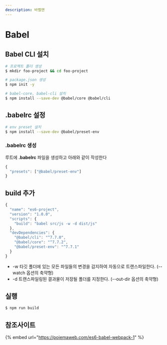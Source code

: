 ```yaml
---
description: 바벨맨
---
```


# Babel

## Babel CLI 설치

```bash
# 프로젝트 폴더 생성
$ mkdir foo-project && cd foo-project

# package.json 생성
$ npm init -y

# babel-core, babel-cli 설치
$ npm install --save-dev @babel/core @babel/cli
```

## .babelrc 설정 

```bash
# env preset 설치
$ npm install --save-dev @babel/preset-env

```

### .babelrc 생성

루트에 **.babelrc** 파일을 생성하고 아래와 같이 작성한다

```javascript
{
  "presets": ["@babel/preset-env"]
}
```

## build 추가

```javascript
{
  "name": "es6-project",
  "version": "1.0.0",
  "scripts": {
    "build": "babel src/js -w -d dist/js"
  },
  "devDependencies": {
    "@babel/cli": "^7.7.0",
    "@babel/core": "^7.7.2",
    "@babel/preset-env": "^7.7.1"
  }
}
```

* -w 타깃 폴더에 있는 모든 파일들의 변경을 감지하여 자동으로 트랜스파일한다. \(--watch 옵션의 축약형\)
* -d 트랜스파일링된 결과물이 저장될 폴더를 지정한다. \(--out-dir 옵션의 축약형\)

## 실행

```bash
$ npm run build
```

## 

## 참조사이트

{% embed url="https://poiemaweb.com/es6-babel-webpack-1" %}









